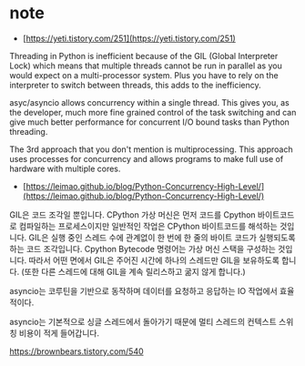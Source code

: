 # note

- [https://yeti.tistory.com/251](https://yeti.tistory.com/251)

Threading in Python is inefficient because of the GIL (Global Interpreter Lock) which means that multiple threads cannot be run in parallel as you would expect on a multi-processor system. Plus you have to rely on the interpreter to switch between threads, this adds to the inefficiency.

asyc/asyncio allows concurrency within a single thread. This gives you, as the developer, much more fine grained control of the task switching and can give much better performance for concurrent I/O bound tasks than Python threading.

The 3rd approach that you don't mention is multiprocessing. This approach uses processes for concurrency and allows programs to make full use of hardware with multiple cores.

- [https://leimao.github.io/blog/Python-Concurrency-High-Level/](https://leimao.github.io/blog/Python-Concurrency-High-Level/)

GIL은 코드 조각일 뿐입니다. CPython 가상 머신은 먼저 코드를 Cpython 바이트코드로 컴파일하는 프로세스이지만 일반적인 작업은 CPython 바이트코드를 해석하는 것입니다. GIL은 실행 중인 스레드 수에 관계없이 한 번에 한 줄의 바이트 코드가 실행되도록 하는 코드 조각입니다. Cpython Bytecode 명령어는 가상 머신 스택을 구성하는 것입니다. 따라서 어떤 면에서 GIL은 주어진 시간에 하나의 스레드만 GIL을 보유하도록 합니다. (또한 다른 스레드에 대해 GIL을 계속 릴리스하고 굶지 않게 합니다.)

asyncio는 코루틴을 기반으로 동작하며 데이터를 요청하고 응답하는 IO 작업에서 효율적이다.

asyncio는 기본적으로 싱글 스레드에서 돌아가기 때문에 멀티 스레드의 컨텍스트 스위칭 비용이 적게 들어갑니다.

https://brownbears.tistory.com/540
